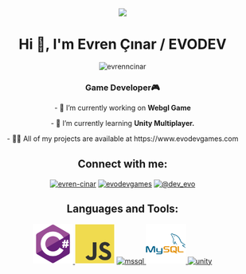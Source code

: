 <div align="center"><img align="center" src = "https://i.hizliresim.com/psfn98c.png"></img></div>
<h1 align="center">Hi 👋, I'm Evren Çınar / EVODEV</h1>
<p align="center"> <img src="https://komarev.com/ghpvc/?username=evrenncinar&label=Profile%20views&color=0e75b6&style=flat" alt="evrenncinar" /> </p>
<h3 align="center">Game Developer🎮</h3>

<p align="center">- 🔭 I’m currently working on <b>Webgl Game</b></p>
<p align="center">- 🌱 I’m currently learning <b>Unity Multiplayer.</b></p>
<p align="center">- 👨‍💻 All of my projects are available at https://www.evodevgames.com</p>

<h2 align="center">Connect with me:</h2>
<p align="center">
<a href="https://linkedin.com/in/evren-cinar" target="blank"><img align="center" src="https://raw.githubusercontent.com/rahuldkjain/github-profile-readme-generator/master/src/images/icons/Social/linked-in-alt.svg" alt="evren-cinar" height="60" width="80" /></a>
<a href="https://instagram.com/evrenncinar" target="blank"><img align="center" src="https://raw.githubusercontent.com/rahuldkjain/github-profile-readme-generator/master/src/images/icons/Social/instagram.svg" alt="evodevgames" height="60" width="80" /></a>
<a href="https://www.youtube.com/@dev_evo" target="blank"><img align="center" src="https://raw.githubusercontent.com/rahuldkjain/github-profile-readme-generator/master/src/images/icons/Social/youtube.svg" alt="@dev_evo" height="60" width="80" /></a>
</p>

<h2 align="center">Languages and Tools:</h2>
<p align="center"> 
<a href="https://www.w3schools.com/cs/" target="_blank" rel="noreferrer"> <img src="https://raw.githubusercontent.com/devicons/devicon/master/icons/csharp/csharp-original.svg" alt="csharp" width="80" height="80"/> </a>
<a href="https://developer.mozilla.org/en-US/docs/Web/JavaScript" target="_blank" rel="noreferrer"> <img src="https://raw.githubusercontent.com/devicons/devicon/master/icons/javascript/javascript-original.svg" alt="javascript" width="80" height="80"/></a>
<a href="https://www.microsoft.com/en-us/sql-server" target="_blank" rel="noreferrer"> <img src="https://www.svgrepo.com/show/303229/microsoft-sql-server-logo.svg" alt="mssql" width="80" height="80"/> </a> 
<a href="https://www.mysql.com/" target="_blank" rel="noreferrer"> <img src="https://raw.githubusercontent.com/devicons/devicon/master/icons/mysql/mysql-original-wordmark.svg" alt="mysql" width="80" height="80"/> </a> 
<a href="https://unity.com/" target="_blank" rel="noreferrer"> <img src="https://camo.githubusercontent.com/62c8bf85525d017f0be9c911102a0bbcc1db510d4bbe6a2daedb915716e75357/68747470733a2f2f692e726564642e69742f747533677436797366787137312e706e67" alt="unity" width="80" height="80"/> </a> 
</p>
